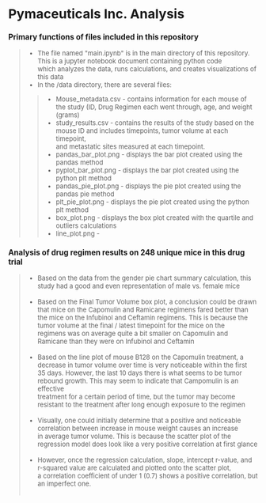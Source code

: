 <font size="2.5">
  
# Pymaceuticals Inc. Analysis

### Primary functions of files included in this repository
> - The file named "main.ipynb" is in the main directory of this repository.  This is a jupyter notebook document containing python code<br>
> which analyzes the data, runs calculations, and creates visualizations of this data
> - In the /data directory, there are several files:
> > - Mouse_metadata.csv - contains information for each mouse of the study (ID, Drug Regimen each went through, age, and weight (grams)<br>
> > - study_results.csv - contains the results of the study based on the mouse ID and includes timepoints, tumor volume at each timepoint,<br>
> > and metastatic sites measured at each timepoint.<br>
> > - pandas_bar_plot.png - displays the bar plot created using the pandas method<br>
> > - pyplot_bar_plot.png - displays the bar plot created using the python plt method<br>
> > - pandas_pie_plot.png - displays the pie plot created using the pandas pie method<br>
> > - plt_pie_plot.png - displays the pie plot created using the python plt method<br>
> > - box_plot.png - displays the box plot created with the quartile and outliers calculations<br>
> > - line_plot.png - 


### Analysis of drug regimen results on 248 unique mice in this drug trial
> - Based on the data from the gender pie chart summary calculation, this study had a good and even representation of male vs. female mice<br><br>
> - Based on the Final Tumor Volume box plot, a conclusion could be drawn that mice on the Capomulin and Ramicane regimens fared better than<br>
> the mice on the Infubinol and Ceftamin regimens. This is because the tumor volume at the final / latest timepoint for the mice on the<br>
> regimens was on average quite a bit smaller on Capomulin and Ramicane than they were on Infubinol and Ceftamin<br><br>
> - Based on the line plot of mouse B128 on the Capomulin treatment, a decrease in tumor volume over time is very noticeable within the first<br>
> 35 days. However, the last 10 days there is what seems to be tumor rebound growth.  This may seem to indicate that Campomulin is an effective<br>
> treatment for a certain period of time, but the tumor may become resistant to the treatment after long enough exposure to the regimen<br><br>
> - Visually, one could initially determine that a positive and noticeable correlation between increase in mouse weight causes an increase <br>
> in average tumor volume. This is because the scatter plot of the regression model does look like a very positive correlation at first glance<br><br>
> - However, once the regression calculation, slope, intercept r-value, and r-squared value are calculated and plotted onto the scatter plot,<br>
> a correlation coefficient of under 1 (0.7) shows a positive correlation, but an imperfect one. <br><br>
